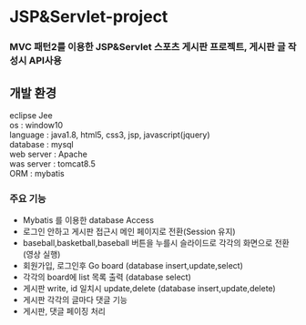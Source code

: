 # JSP&Servlet-project

### MVC 패턴2를 이용한 JSP&Servlet 스포츠 게시판 프로젝트, 게시판 글 작성시 API사용

## 개발 환경
eclipse Jee  
os : window10  
language : java1.8, html5, css3, jsp, javascript(jquery)  
database : mysql  
web server : Apache  
was server : tomcat8.5  
ORM : mybatis  

### 주요 기능

- Mybatis 를 이용한 database Access  
- 로그인 안하고 게시판 접근시 메인 페이지로 전환(Session 유지)  
- baseball,basketball,baseball 버튼을 누를시 슬라이드로 각각의 화면으로 전환(영상 실행)  
- 회원가입, 로그인후 Go board  (database insert,update,select)
- 각각의 board에 list 목록 출력 (database select)  
- 게시판 write, id 일치시 update,delete (database insert,update,delete)  
- 게시판 각각의 글마다 댓글 기능  
- 게시판, 댓글 페이징 처리  

